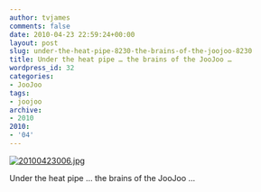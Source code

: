 ```yaml
---
author: tvjames
comments: false
date: 2010-04-23 22:59:24+00:00
layout: post
slug: under-the-heat-pipe-8230-the-brains-of-the-joojoo-8230
title: Under the heat pipe … the brains of the JooJoo …
wordpress_id: 32
categories:
- JooJoo
tags:
- joojoo
archive: 
- 2010
2010:
- '04'
---
```


[![20100423006.jpg](//i1370.photobucket.com/albums/ag258/thomasvjames/20100423006_zps042d0df8.jpg)](http://s1370.photobucket.com/user/thomasvjames/media/20100423006_zps042d0df8.jpg.html "photo 20100423006_zps042d0df8.jpg")

Under the heat pipe … the brains of the JooJoo …
